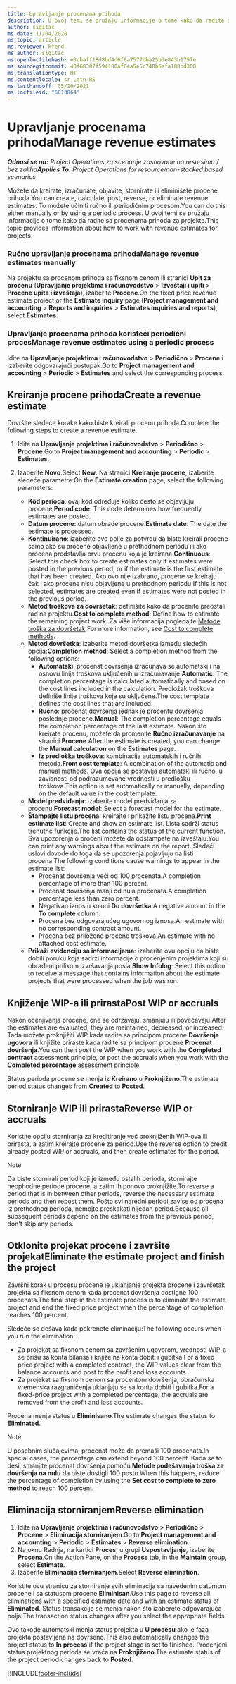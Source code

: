 ```yaml
---
title: Upravljanje procenama prihoda
description: U ovoj temi se pružaju informacije o tome kako da radite sa procenama prihoda za projekte.
author: sigitac
ms.date: 11/04/2020
ms.topic: article
ms.reviewer: kfend
ms.author: sigitac
ms.openlocfilehash: e3cbaff18d8bd4d6f6a7577bba25b3e843b1757e
ms.sourcegitcommit: 40f68387f594180af64a5e5c748b6efa188bd300
ms.translationtype: HT
ms.contentlocale: sr-Latn-RS
ms.lasthandoff: 05/10/2021
ms.locfileid: "6013864"
---
```

# <a name="manage-revenue-estimates"></a><span data-ttu-id="962e5-103">Upravljanje procenama prihoda</span><span class="sxs-lookup"><span data-stu-id="962e5-103">Manage revenue estimates</span></span>

<span data-ttu-id="962e5-104">_**Odnosi se na:** Project Operations za scenarije zasnovane na resursima / bez zaliha_</span><span class="sxs-lookup"><span data-stu-id="962e5-104">_**Applies To:** Project Operations for resource/non-stocked based scenarios_</span></span>

<span data-ttu-id="962e5-105">Možete da kreirate, izračunate, objavite, stornirate ili eliminišete procene prihoda.</span><span class="sxs-lookup"><span data-stu-id="962e5-105">You can create, calculate, post, reverse, or eliminate revenue estimates.</span></span> <span data-ttu-id="962e5-106">To možete učiniti ručno ili periodičnim procesom.</span><span class="sxs-lookup"><span data-stu-id="962e5-106">You can do this either manually or by using a periodic process.</span></span> <span data-ttu-id="962e5-107">U ovoj temi se pružaju informacije o tome kako da radite sa procenama prihoda za projekte.</span><span class="sxs-lookup"><span data-stu-id="962e5-107">This topic provides information about how to work with revenue estimates for projects.</span></span>

### <a name="manage-revenue-estimates-manually"></a><span data-ttu-id="962e5-108">Ručno upravljanje procenama prihoda</span><span class="sxs-lookup"><span data-stu-id="962e5-108">Manage revenue estimates manually</span></span>

<span data-ttu-id="962e5-109">Na projektu sa procenom prihoda sa fiksnom cenom ili stranici **Upit za procenu** (**Upravljanje projektima i računovodstvo** > **Izveštaji i upiti** > **Procene upita i izveštaja**), izaberite **Procene**.</span><span class="sxs-lookup"><span data-stu-id="962e5-109">On the fixed price revenue estimate project or the **Estimate inquiry** page (**Project management and accounting** > **Reports and inquiries** > **Estimates inquiries and reports**), select **Estimates**.</span></span>

### <a name="manage-revenue-estimates-using-a-periodic-process"></a><span data-ttu-id="962e5-110">Upravljanje procenama prihoda koristeći periodični proces</span><span class="sxs-lookup"><span data-stu-id="962e5-110">Manage revenue estimates using a periodic process</span></span>

<span data-ttu-id="962e5-111">Idite na **Upravljanje projektima i računovodstvo** > **Periodično** > **Procene** i izaberite odgovarajući postupak.</span><span class="sxs-lookup"><span data-stu-id="962e5-111">Go to **Project management and accounting** > **Periodic** > **Estimates** and select the corresponding process.</span></span>

## <a name="create-a-revenue-estimate"></a><span data-ttu-id="962e5-112">Kreiranje procene prihoda</span><span class="sxs-lookup"><span data-stu-id="962e5-112">Create a revenue estimate</span></span>

<span data-ttu-id="962e5-113">Dovršite sledeće korake kako biste kreirali procenu prihoda.</span><span class="sxs-lookup"><span data-stu-id="962e5-113">Complete the following steps to create a revenue estimate.</span></span> 

1. <span data-ttu-id="962e5-114">Idite na **Upravljanje projektima i računovodstvo** > **Periodično** > **Procene**.</span><span class="sxs-lookup"><span data-stu-id="962e5-114">Go to **Project management and accounting** > **Periodic** > **Estimates**.</span></span>
2. <span data-ttu-id="962e5-115">Izaberite **Novo**.</span><span class="sxs-lookup"><span data-stu-id="962e5-115">Select **New**.</span></span> <span data-ttu-id="962e5-116">Na stranici **Kreiranje procene**, izaberite sledeće parametre:</span><span class="sxs-lookup"><span data-stu-id="962e5-116">On the **Estimate creation** page, select the following parameters:</span></span>

   - <span data-ttu-id="962e5-117">**Kôd perioda**: ovaj kôd određuje koliko često se objavljuju procene.</span><span class="sxs-lookup"><span data-stu-id="962e5-117">**Period code**: This code determines how frequently estimates are posted.</span></span>
   - <span data-ttu-id="962e5-118">**Datum procene**: datum obrade procene.</span><span class="sxs-lookup"><span data-stu-id="962e5-118">**Estimate date**: The date the estimate is processed.</span></span>
   - <span data-ttu-id="962e5-119">**Kontinuirano**: izaberite ovo polje za potvrdu da biste kreirali procene samo ako su procene objavljene u prethodnom periodu ili ako procena predstavlja prvu procenu koja je kreirana.</span><span class="sxs-lookup"><span data-stu-id="962e5-119">**Continuous**: Select this check box to create estimates only if estimates were posted in the previous period, or if the estimate is the first estimate that has been created.</span></span> <span data-ttu-id="962e5-120">Ako ovo nije izabrano, procene se kreiraju čak i ako procene nisu objavljene u prethodnom periodu.</span><span class="sxs-lookup"><span data-stu-id="962e5-120">If this is not selected, estimates are created even if estimates were not posted in the previous period.</span></span>
   - <span data-ttu-id="962e5-121">**Metod troškova za dovršetak**: definišite kako da procenite preostali rad na projektu.</span><span class="sxs-lookup"><span data-stu-id="962e5-121">**Cost to complete method**: Define how to estimate the remaining project work.</span></span> <span data-ttu-id="962e5-122">Za više informacija pogledajte [Metode troška za dovršetak](cost-complete-methods.md).</span><span class="sxs-lookup"><span data-stu-id="962e5-122">For more information, see [Cost to complete methods](cost-complete-methods.md).</span></span>
   - <span data-ttu-id="962e5-123">**Metod dovršetka**: izaberite metod dovršetka između sledećih opcija:</span><span class="sxs-lookup"><span data-stu-id="962e5-123">**Completion method**: Select a completion method from the following options:</span></span>
     - <span data-ttu-id="962e5-124">**Automatski**: procenat dovršenja izračunava se automatski i na osnovu linija troškova uključenih u izračunavanje.</span><span class="sxs-lookup"><span data-stu-id="962e5-124">**Automatic**: The completion percentage is calculated automatically and based on the cost lines included in the calculation.</span></span> <span data-ttu-id="962e5-125">Predložak troškova definiše linije troškova koje su uključene.</span><span class="sxs-lookup"><span data-stu-id="962e5-125">The cost template defines the cost lines that are included.</span></span>
     - <span data-ttu-id="962e5-126">**Ručno**: procenat dovršenja jednak je procentu dovršenja poslednje procene.</span><span class="sxs-lookup"><span data-stu-id="962e5-126">**Manual**: The completion percentage equals the completion percentage of the last estimate.</span></span> <span data-ttu-id="962e5-127">Nakon što kreirate procenu, možete da promenite **Ručno izračunavanje** na stranici **Procene**.</span><span class="sxs-lookup"><span data-stu-id="962e5-127">After the estimate is created, you can change the **Manual calculation** on the **Estimates** page.</span></span>
     - <span data-ttu-id="962e5-128">**Iz predloška troškova**: kombinacija automatskih i ručnih metoda.</span><span class="sxs-lookup"><span data-stu-id="962e5-128">**From cost template**: A combination of the automatic and manual methods.</span></span> <span data-ttu-id="962e5-129">Ova opcija se postavlja automatski ili ručno, u zavisnosti od podrazumevane vrednosti u predlošku troškova.</span><span class="sxs-lookup"><span data-stu-id="962e5-129">This option is set automatically or manually, depending on the default value in the cost template.</span></span>
   - <span data-ttu-id="962e5-130">**Model predviđanja**: izaberite model predviđanja za procenu.</span><span class="sxs-lookup"><span data-stu-id="962e5-130">**Forecast model**: Select a forecast model for the estimate.</span></span>
   - <span data-ttu-id="962e5-131">**Štampajte listu procena**: kreirajte i prikažite listu procena.</span><span class="sxs-lookup"><span data-stu-id="962e5-131">**Print estimate list**: Create and show an estimate list.</span></span> <span data-ttu-id="962e5-132">Lista sadrži status trenutne funkcije.</span><span class="sxs-lookup"><span data-stu-id="962e5-132">The list contains the status of the current function.</span></span> <span data-ttu-id="962e5-133">Sva upozorenja o proceni možete da odštampate na izveštaju.</span><span class="sxs-lookup"><span data-stu-id="962e5-133">You can print any warnings about the estimate on the report.</span></span> <span data-ttu-id="962e5-134">Sledeći uslovi dovode do toga da se upozorenja pojavljuju na listi procena:</span><span class="sxs-lookup"><span data-stu-id="962e5-134">The following conditions cause warnings to appear in the estimate list:</span></span>
     - <span data-ttu-id="962e5-135">Procenat dovršenja veći od 100 procenata.</span><span class="sxs-lookup"><span data-stu-id="962e5-135">A completion percentage of more than 100 percent.</span></span>
     - <span data-ttu-id="962e5-136">Procenat dovršenja manji od nula procenata.</span><span class="sxs-lookup"><span data-stu-id="962e5-136">A completion percentage less than zero percent.</span></span>
     - <span data-ttu-id="962e5-137">Negativan iznos u koloni **Do dovršetka**.</span><span class="sxs-lookup"><span data-stu-id="962e5-137">A negative amount in the **To complete** column.</span></span>
     - <span data-ttu-id="962e5-138">Procena bez odgovarajućeg ugovornog iznosa.</span><span class="sxs-lookup"><span data-stu-id="962e5-138">An estimate with no corresponding contract amount.</span></span>
     - <span data-ttu-id="962e5-139">Procena bez priložene procene troškova.</span><span class="sxs-lookup"><span data-stu-id="962e5-139">An estimate with no attached cost estimate.</span></span>
   - <span data-ttu-id="962e5-140">**Prikaži evidenciju sa informacijama**: izaberite ovu opciju da biste dobili poruku koja sadrži informacije o procenjenim projektima koji su obrađeni prilikom izvršavanja posla.</span><span class="sxs-lookup"><span data-stu-id="962e5-140">**Show Infolog**: Select this option to receive a message that contains information about the estimate projects that were processed when the job was run.</span></span>


## <a name="post-wip-or-accruals"></a><span data-ttu-id="962e5-141">Knjiženje WIP-a ili prirasta</span><span class="sxs-lookup"><span data-stu-id="962e5-141">Post WIP or accruals</span></span>

<span data-ttu-id="962e5-142">Nakon ocenjivanja procene, one se održavaju, smanjuju ili povećavaju.</span><span class="sxs-lookup"><span data-stu-id="962e5-142">After the estimates are evaluated, they are maintained, decreased, or increased.</span></span> <span data-ttu-id="962e5-143">Tada možete proknjižiti WIP kada radite sa principom procene **Dovršenja ugovora** ili knjižite priraste kada radite sa principom procene **Procenat dovršenja**.</span><span class="sxs-lookup"><span data-stu-id="962e5-143">You can then post the WIP when you work with the **Completed contract** assessment principle, or post the accruals when you work with the **Completed percentage** assessment principle.</span></span>
  
<span data-ttu-id="962e5-144">Status perioda procene se menja iz **Kreirano** u **Proknjiženo**.</span><span class="sxs-lookup"><span data-stu-id="962e5-144">The estimate period status changes from **Created** to **Posted**.</span></span>

## <a name="reverse-wip-or-accruals"></a><span data-ttu-id="962e5-145">Storniranje WIP ili prirasta</span><span class="sxs-lookup"><span data-stu-id="962e5-145">Reverse WIP or accruals</span></span>

<span data-ttu-id="962e5-146">Koristite opciju storniranja za kreditiranje već proknjiženih WIP-ova ili prirasta, a zatim kreirajte procene za period.</span><span class="sxs-lookup"><span data-stu-id="962e5-146">Use the reverse option to credit already posted WIP or accruals, and then create estimates for the period.</span></span>

> [!NOTE]
> <span data-ttu-id="962e5-147">Da biste stornirali period koji je između ostalih perioda, stornirajte neophodne periode procene, a zatim ih ponovo proknjižite.</span><span class="sxs-lookup"><span data-stu-id="962e5-147">To reverse a period that is in between other periods, reverse the necessary estimate periods and then repost them.</span></span> <span data-ttu-id="962e5-148">Pošto svi naredni periodi zavise od procena iz prethodnog perioda, nemojte preskakati nijedan period.</span><span class="sxs-lookup"><span data-stu-id="962e5-148">Because all subsequent periods depend on the estimates from the previous period, don't skip any periods.</span></span>

## <a name="eliminate-the-estimate-project-and-finish-the-project"></a><span data-ttu-id="962e5-149">Otklonite projekat procene i završite projekat</span><span class="sxs-lookup"><span data-stu-id="962e5-149">Eliminate the estimate project and finish the project</span></span>

<span data-ttu-id="962e5-150">Završni korak u procesu procene je uklanjanje projekta procene i završetak projekta sa fiksnom cenom kada procenat dovršenja dostigne 100 procenata.</span><span class="sxs-lookup"><span data-stu-id="962e5-150">The final step in the estimate process is to eliminate the estimate project and end the fixed price project when the percentage of completion reaches 100 percent.</span></span>

<span data-ttu-id="962e5-151">Sledeće se dešava kada pokrenete eliminaciju:</span><span class="sxs-lookup"><span data-stu-id="962e5-151">The following occurs when you run the elimination:</span></span>

- <span data-ttu-id="962e5-152">Za projekat sa fiksnom cenom sa završenim ugovorom, vrednosti WIP-a se brišu sa konta bilansa i knjiže na konta dobiti i gubitka.</span><span class="sxs-lookup"><span data-stu-id="962e5-152">For a fixed price project with a completed contract, the WIP values clear from the balance accounts and post to the profit and loss accounts.</span></span>
- <span data-ttu-id="962e5-153">Za projekat sa fiksnom cenom sa procentom dovršenja, obračunska vremenska razgraničenja uklanjaju se sa konta dobiti i gubitka.</span><span class="sxs-lookup"><span data-stu-id="962e5-153">For a fixed-price project with a completed percentage, the accruals are removed from the profit and loss accounts.</span></span>

<span data-ttu-id="962e5-154">Procena menja status u **Eliminisano**.</span><span class="sxs-lookup"><span data-stu-id="962e5-154">The estimate changes the status to **Eliminated**.</span></span>

> [!NOTE]
> <span data-ttu-id="962e5-155">U posebnim slučajevima, procenat može da premaši 100 procenata.</span><span class="sxs-lookup"><span data-stu-id="962e5-155">In special cases, the percentage can extend beyond 100 percent.</span></span> <span data-ttu-id="962e5-156">Kada se to desi, smanjite procenat dovršenja pomoću **Metode podešavanja troška za dovršenja na nulu** da biste dostigli 100 posto.</span><span class="sxs-lookup"><span data-stu-id="962e5-156">When this happens, reduce the percentage of completion by using the **Set cost to complete to zero method** to reach 100 percent.</span></span>

## <a name="reverse-elimination"></a><span data-ttu-id="962e5-157">Eliminacija storniranjem</span><span class="sxs-lookup"><span data-stu-id="962e5-157">Reverse elimination</span></span>

1. <span data-ttu-id="962e5-158">Idite na **Upravljanje projektima i računovodstvo** > **Periodično** > **Procene** > **Eliminacija storniranjem**.</span><span class="sxs-lookup"><span data-stu-id="962e5-158">Go to **Project management and accounting** > **Periodic** > **Estimates** > **Reverse elimination**.</span></span> 
2. <span data-ttu-id="962e5-159">Na oknu Radnja, na kartici **Proces**, u grupi **Uspostavljanje**, izaberite **Procena**.</span><span class="sxs-lookup"><span data-stu-id="962e5-159">On the Action Pane, on the **Process** tab, in the **Maintain** group, select **Estimate**.</span></span> 
3. <span data-ttu-id="962e5-160">Izaberite **Eliminacija storniranjem**.</span><span class="sxs-lookup"><span data-stu-id="962e5-160">Select **Reverse elimination**.</span></span>

<span data-ttu-id="962e5-161">Koristite ovu stranicu za storniranje svih eliminacija sa navedenim datumom procene i sa statusom procene **Eliminisan**.</span><span class="sxs-lookup"><span data-stu-id="962e5-161">Use this page to reverse all eliminations with a specified estimate date and with an estimate status of **Eliminated**.</span></span> <span data-ttu-id="962e5-162">Status transakcije se menja nakon što izaberete odgovarajuća polja.</span><span class="sxs-lookup"><span data-stu-id="962e5-162">The transaction status changes after you select the appropriate fields.</span></span>

<span data-ttu-id="962e5-163">Ovo takođe automatski menja status projekta u **U procesu** ako je faza projekta postavljena na dovršeno.</span><span class="sxs-lookup"><span data-stu-id="962e5-163">This also automatically changes the project status to **In process** if the project stage is set to finished.</span></span> <span data-ttu-id="962e5-164">Procenjeni status projektnog perioda se vraća na **Proknjiženo**.</span><span class="sxs-lookup"><span data-stu-id="962e5-164">The estimate status of the project period changes back to **Posted**.</span></span>


[!INCLUDE[footer-include](../includes/footer-banner.md)]